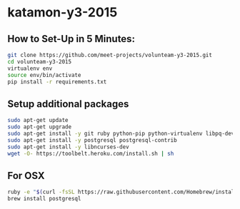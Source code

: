 # katamon-y3-2015
## How to Set-Up in 5 Minutes:
```bash
git clone https://github.com/meet-projects/volunteam-y3-2015.git
cd volunteam-y3-2015
virtualenv env
source env/bin/activate
pip install -r requirements.txt
```

## Setup additional packages
```bash
sudo apt-get update
sudo apt-get upgrade
sudo apt-get install -y git ruby python-pip python-virtualenv libpq-dev python-dev
sudo apt-get install -y postgresql postgresql-contrib
sudo apt-get install -y libncurses-dev
wget -O- https://toolbelt.heroku.com/install.sh | sh
```
## For OSX
```bash
ruby -e "$(curl -fsSL https://raw.githubusercontent.com/Homebrew/install/master/install)"
brew install postgresql
```
